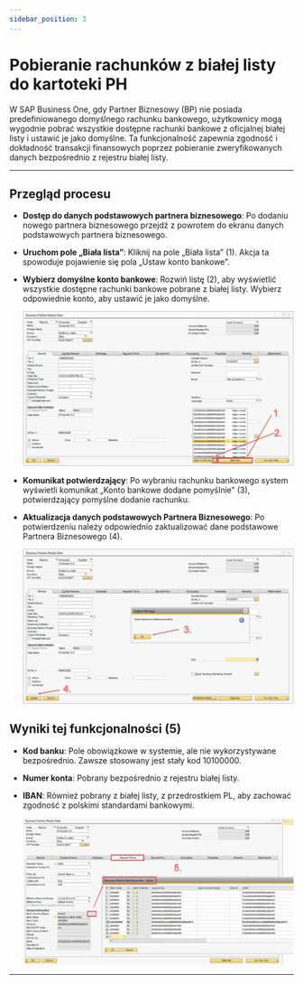 ```yaml
---
sidebar_position: 3
---
```


# Pobieranie rachunków z białej listy do kartoteki PH

W SAP Business One, gdy Partner Biznesowy (BP) nie posiada predefiniowanego domyślnego rachunku bankowego, użytkownicy mogą wygodnie pobrać wszystkie dostępne rachunki bankowe z oficjalnej białej listy i ustawić je jako domyślne. Ta funkcjonalność zapewnia zgodność i dokładność transakcji finansowych poprzez pobieranie zweryfikowanych danych bezpośrednio z rejestru białej listy.

---

## Przegląd procesu

- **Dostęp do danych podstawowych partnera biznesowego**: Po dodaniu nowego partnera biznesowego przejdź z powrotem do ekranu danych podstawowych partnera biznesowego.
- **Uruchom pole „Biała lista”**: Kliknij na pole „Biała lista” (1). Akcja ta spowoduje pojawienie się pola „Ustaw konto bankowe”.
- **Wybierz domyślne konto bankowe**: Rozwiń listę (2), aby wyświetlić wszystkie dostępne rachunki bankowe pobrane z białej listy. Wybierz odpowiednie konto, aby ustawić je jako domyślne.

    ![Business Partner](./media/image-2025-5-6_9-1-5.png)

- **Komunikat potwierdzający**: Po wybraniu rachunku bankowego system wyświetli komunikat „Konto bankowe dodane pomyślnie” (3), potwierdzający pomyślne dodanie rachunku.
- **Aktualizacja danych podstawowych Partnera Biznesowego**: Po potwierdzeniu należy odpowiednio zaktualizować dane podstawowe Partnera Biznesowego (4).

    ![Confirmation Message](./media/image-2025-5-6_8-57-19.png)

## Wyniki tej funkcjonalności (5)

- **Kod banku**: Pole obowiązkowe w systemie, ale nie wykorzystywane bezpośrednio. Zawsze stosowany jest stały kod 10100000.
- **Numer konta**: Pobrany bezpośrednio z rejestru białej listy.
- **IBAN**: Również pobrany z białej listy, z przedrostkiem PL, aby zachować zgodność z polskimi standardami bankowymi.

    ![Result](./media/image-2025-5-6_8-58-45.png)

---
